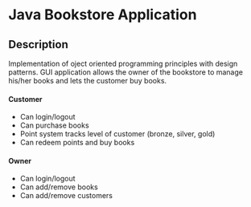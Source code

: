 # Java Bookstore Application

## Description
Implementation of oject oriented programming principles with design patterns. GUI application allows the owner of the bookstore to manage his/her books and lets the customer buy books.

#### Customer
 - Can login/logout
 - Can purchase books
 - Point system tracks level of customer (bronze, silver, gold)
 - Can redeem points and buy books

#### Owner
 - Can login/logout
 - Can add/remove books
 - Can add/remove customers
